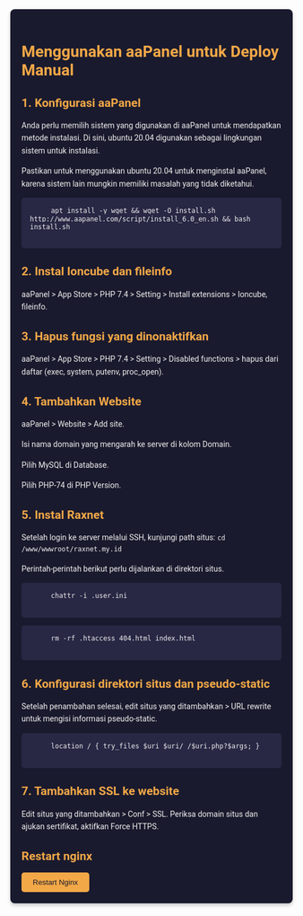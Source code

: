 <div class="twilight-container" style="background-color: #1a1a2e; color: #f0f0f0; font-family: 'Roboto', sans-serif; padding: 20px; border-radius: 8px; box-shadow: 0 4px 6px rgba(0, 0, 0, 0.2);">
  <h1 style="color: #f3a847;">Menggunakan aaPanel untuk Deploy Manual</h1>

  <h2 style="color: #f3a847;">1. Konfigurasi aaPanel</h2>
  <p style="line-height: 1.6;">Anda perlu memilih sistem yang digunakan di aaPanel untuk mendapatkan metode instalasi. Di sini, ubuntu 20.04 digunakan sebagai lingkungan sistem untuk instalasi.</p>
  <p style="line-height: 1.6;">Pastikan untuk menggunakan ubuntu 20.04 untuk menginstal aaPanel, karena sistem lain mungkin memiliki masalah yang tidak diketahui.</p>
  <pre style="background-color: #282845; padding: 15px; border-radius: 5px; overflow-x: auto; color: #f0f0f0; font-family: 'Courier New', monospace;">
    <code style="background-color: #282845; color: #f0f0f0; padding: 2px 4px; border-radius: 3px;">apt install -y wget && wget -O install.sh http://www.aapanel.com/script/install_6.0_en.sh && bash install.sh</code>
  </pre>

  <h2 style="color: #f3a847;">2. Instal Ioncube dan fileinfo</h2>
  <p style="line-height: 1.6;">aaPanel > App Store > PHP 7.4 > Setting > Install extensions > Ioncube, fileinfo.</p>

  <h2 style="color: #f3a847;">3. Hapus fungsi yang dinonaktifkan</h2>
  <p style="line-height: 1.6;">aaPanel > App Store > PHP 7.4 > Setting > Disabled functions > hapus dari daftar (exec, system, putenv, proc_open).</p>

  <h2 style="color: #f3a847;">4. Tambahkan Website</h2>
  <p style="line-height: 1.6;">aaPanel > Website > Add site.</p>
  <p style="line-height: 1.6;">Isi nama domain yang mengarah ke server di kolom Domain.</p>
  <p style="line-height: 1.6;">Pilih MySQL di Database.</p>
  <p style="line-height: 1.6;">Pilih PHP-74 di PHP Version.</p>

  <h2 style="color: #f3a847;">5. Instal Raxnet</h2>
  <p style="line-height: 1.6;">Setelah login ke server melalui SSH, kunjungi path situs: <code>cd /www/wwwroot/raxnet.my.id</code></p>
  <p style="line-height: 1.6;">Perintah-perintah berikut perlu dijalankan di direktori situs.</p>
  <pre style="background-color: #282845; padding: 15px; border-radius: 5px; overflow-x: auto; color: #f0f0f0; font-family: 'Courier New', monospace;">
    <code style="background-color: #282845; color: #f0f0f0; padding: 2px 4px; border-radius: 3px;">chattr -i .user.ini</code>
  </pre>
  <pre style="background-color: #282845; padding: 15px; border-radius: 5px; overflow-x: auto; color: #f0f0f0; font-family: 'Courier New', monospace;">
    <code style="background-color: #282845; color: #f0f0f0; padding: 2px 4px; border-radius: 3px;">rm -rf .htaccess 404.html index.html</code>
  </pre>

  <h2 style="color: #f3a847;">6. Konfigurasi direktori situs dan pseudo-static</h2>
  <p style="line-height: 1.6;">Setelah penambahan selesai, edit situs yang ditambahkan > URL rewrite untuk mengisi informasi pseudo-static.</p>
  <pre style="background-color: #282845; padding: 15px; border-radius: 5px; overflow-x: auto; color: #f0f0f0; font-family: 'Courier New', monospace;">
    <code style="background-color: #282845; color: #f0f0f0; padding: 2px 4px; border-radius: 3px;">location / { try_files $uri $uri/ /$uri.php?$args; }</code>
  </pre>

  <h2 style="color: #f3a847;">7. Tambahkan SSL ke website</h2>
  <p style="line-height: 1.6;">Edit situs yang ditambahkan > Conf > SSL. Periksa domain situs dan ajukan sertifikat, aktifkan Force HTTPS.</p>

  <h2 style="color: #f3a847;">Restart nginx</h2>
  <button class="btn" style="background-color: #f3a847; color: #1a1a2e; padding: 10px 20px; border: none; border-radius: 5px; cursor: pointer; transition: background-color 0.3s;">Restart Nginx</button>
</div>
